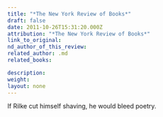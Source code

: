 ```yaml
---
title: "*The New York Review of Books*"
draft: false
date: 2011-10-26T15:31:20.000Z
attribution: "*The New York Review of Books*"
link_to_original:
nd_author_of_this_review:
related_author: .md
related_books:

description:
weight:
layout: none
---
```

If Rilke cut himself shaving, he would bleed poetry.

